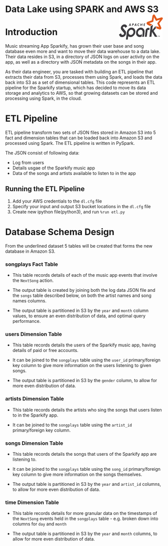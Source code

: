 # Data Lake using SPARK and AWS S3  <img src="image/Spark_logo.png" width="140" height="80" ALIGN="right">
# Introduction

Music streaming App Sparkify, has grown their user base and song database even more and want to move their
data warehouse to a data lake. Their data resides in S3, in a directory of JSON logs on user activity on the app,
as well as a directory with JSON metadata on the songs in their app.

As their data engineer, you are tasked with building an ETL pipeline that extracts their data from S3, processes 
them using Spark, and loads the data back into S3 as a set of dimensional tables. This code represents an ETL
pipeline for the Sparkify startup, which has decided to move its data storage and analytics to AWS, so that
growing datasets can be stored and processing using Spark, in the cloud.

# ETL Pipeline

ETL pipeline transform two sets of JSON files stored in Amazon S3 into 5 fact and dimension tables that can be 
loaded back into Amazon S3 and processed using Spark. The ETL pipeline is written in PySpark.

The JSON consist of following data:
* Log from users
* Details usgae of the Sparkify music app
* Data of the songs and artists available to listen to in the app

## Running the ETL Pipeline 

1. Add your AWS credentials to the ```dl.cfg``` file
2. Specify your input and output S3 bucket locations in the ```dl.cfg``` file
2. Create new ipython file(python3), and run ```%run etl.py```

# Database Schema Design

From the underlined dataset 5 tables will be created that forms the new database in Amazon S3.

### songplays Fact Table

* This table records details of each of the music app events that involve the ```NextSong``` action.

* The output table is created by joining both the log data JSON file and the ```songs``` table described below, 
on both the artist names and song names columns.

* The output table is partitioned in S3 by the ```year``` and ```month``` column values, to ensure an even 
distribution of data, and optimal query performance.

### users Dimension Table

* This table records details the users of the Sparkify music app, having details of paid or free accounts.

* It can be joined to the ```songplays``` table using the ```user_id``` primary/foreign key column to give 
more information on the users listening to given songs.

* The output table is partitioned in S3 by the ```gender``` column, to allow for more even distribution of data.

### artists Dimension Table

* This table records details the artists who sing the songs that users listen to in the Sparkify app.

* It can be joined to the ```songplays``` table using the ```artist_id``` primary/foreign key column.


### songs Dimension Table

* This table records details the songs that users of the Sparkify app are listening to.

* It can be joined to the ```songplays``` table using the ```song_id``` primary/foreign key column to give 
more information on the songs themselves.

* The output table is partitioned in S3 by the ```year``` and ```artist_id``` columns, to allow for more 
even distribution of data.


### time Dimension Table

* This table records details for more granular data on the timestamps of the ```NextSong``` events held in 
the ```songplays``` table - e.g. broken down into columns for ```day``` and ```month```

* The output table is partitioned in S3 by the ```year``` and ```month``` columns, to allow for more even
 distribution of data.

